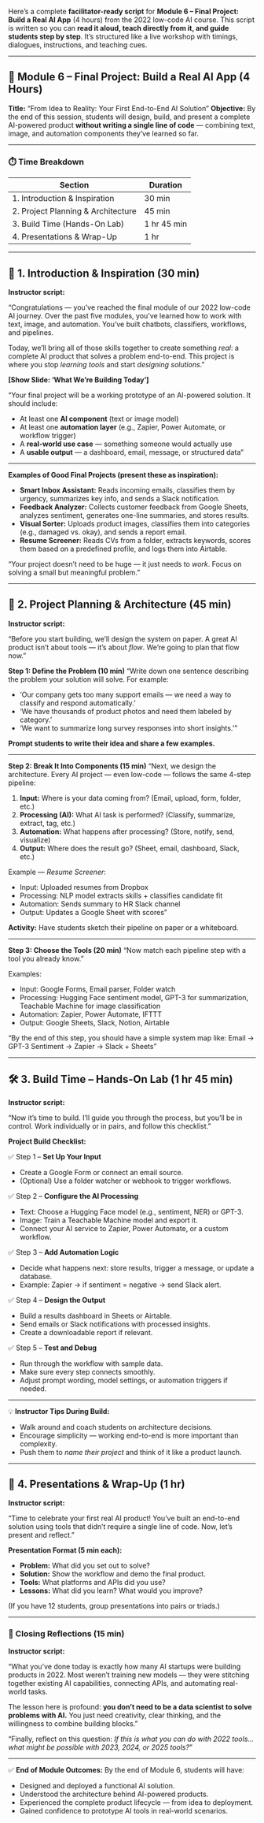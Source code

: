 Here’s a complete **facilitator-ready script** for **Module 6 – Final Project: Build a Real AI App** (4 hours) from the 2022 low-code AI course. This script is written so you can **read it aloud, teach directly from it, and guide students step by step**. It’s structured like a live workshop with timings, dialogues, instructions, and teaching cues.

---

## 🧠 Module 6 – Final Project: Build a Real AI App (4 Hours)

**Title:** “From Idea to Reality: Your First End-to-End AI Solution”
**Objective:** By the end of this session, students will design, build, and present a complete AI-powered product **without writing a single line of code** — combining text, image, and automation components they’ve learned so far.

---

### ⏱️ Time Breakdown

| Section                            | Duration    |
| ---------------------------------- | ----------- |
| 1. Introduction & Inspiration      | 30 min      |
| 2. Project Planning & Architecture | 45 min      |
| 3. Build Time (Hands-On Lab)       | 1 hr 45 min |
| 4. Presentations & Wrap-Up         | 1 hr        |

---

## 🧭 1. Introduction & Inspiration (30 min)

**Instructor script:**

“Congratulations — you’ve reached the final module of our 2022 low-code AI journey. Over the past five modules, you’ve learned how to work with text, image, and automation. You’ve built chatbots, classifiers, workflows, and pipelines.

Today, we’ll bring all of those skills together to create something *real*: a complete AI product that solves a problem end-to-end. This project is where you stop *learning tools* and start *designing solutions*.”

**[Show Slide: ‘What We’re Building Today’]**

“Your final project will be a working prototype of an AI-powered solution. It should include:

* At least one **AI component** (text or image model)
* At least one **automation layer** (e.g., Zapier, Power Automate, or workflow trigger)
* A **real-world use case** — something someone would actually use
* A **usable output** — a dashboard, email, message, or structured data”

---

**Examples of Good Final Projects (present these as inspiration):**

* **Smart Inbox Assistant:** Reads incoming emails, classifies them by urgency, summarizes key info, and sends a Slack notification.
* **Feedback Analyzer:** Collects customer feedback from Google Sheets, analyzes sentiment, generates one-line summaries, and stores results.
* **Visual Sorter:** Uploads product images, classifies them into categories (e.g., damaged vs. okay), and sends a report email.
* **Resume Screener:** Reads CVs from a folder, extracts keywords, scores them based on a predefined profile, and logs them into Airtable.

“Your project doesn’t need to be huge — it just needs to *work*. Focus on solving a small but meaningful problem.”

---

## 🧠 2. Project Planning & Architecture (45 min)

**Instructor script:**

“Before you start building, we’ll design the system on paper. A great AI product isn’t about tools — it’s about *flow*. We’re going to plan that flow now.”

**Step 1: Define the Problem (10 min)**
“Write down one sentence describing the problem your solution will solve. For example:

* ‘Our company gets too many support emails — we need a way to classify and respond automatically.’
* ‘We have thousands of product photos and need them labeled by category.’
* ‘We want to summarize long survey responses into short insights.’”

**Prompt students to write their idea and share a few examples.**

---

**Step 2: Break It Into Components (15 min)**
“Next, we design the architecture. Every AI project — even low-code — follows the same 4-step pipeline:

1. **Input:** Where is your data coming from? (Email, upload, form, folder, etc.)
2. **Processing (AI):** What AI task is performed? (Classify, summarize, extract, tag, etc.)
3. **Automation:** What happens after processing? (Store, notify, send, visualize)
4. **Output:** Where does the result go? (Sheet, email, dashboard, Slack, etc.)

Example — *Resume Screener*:

* Input: Uploaded resumes from Dropbox
* Processing: NLP model extracts skills + classifies candidate fit
* Automation: Sends summary to HR Slack channel
* Output: Updates a Google Sheet with scores”

**Activity:** Have students sketch their pipeline on paper or a whiteboard.

---

**Step 3: Choose the Tools (20 min)**
“Now match each pipeline step with a tool you already know.”

Examples:

* Input: Google Forms, Email parser, Folder watch
* Processing: Hugging Face sentiment model, GPT-3 for summarization, Teachable Machine for image classification
* Automation: Zapier, Power Automate, IFTTT
* Output: Google Sheets, Slack, Notion, Airtable

“By the end of this step, you should have a simple system map like:
Email → GPT-3 Sentiment → Zapier → Slack + Sheets”

---

## 🛠️ 3. Build Time – Hands-On Lab (1 hr 45 min)

**Instructor script:**

“Now it’s time to build. I’ll guide you through the process, but you’ll be in control. Work individually or in pairs, and follow this checklist.”

**Project Build Checklist:**

✅ Step 1 – **Set Up Your Input**

* Create a Google Form or connect an email source.
* (Optional) Use a folder watcher or webhook to trigger workflows.

✅ Step 2 – **Configure the AI Processing**

* Text: Choose a Hugging Face model (e.g., sentiment, NER) or GPT-3.
* Image: Train a Teachable Machine model and export it.
* Connect your AI service to Zapier, Power Automate, or a custom workflow.

✅ Step 3 – **Add Automation Logic**

* Decide what happens next: store results, trigger a message, or update a database.
* Example: Zapier → if sentiment = negative → send Slack alert.

✅ Step 4 – **Design the Output**

* Build a results dashboard in Sheets or Airtable.
* Send emails or Slack notifications with processed insights.
* Create a downloadable report if relevant.

✅ Step 5 – **Test and Debug**

* Run through the workflow with sample data.
* Make sure every step connects smoothly.
* Adjust prompt wording, model settings, or automation triggers if needed.

---

💡 **Instructor Tips During Build:**

* Walk around and coach students on architecture decisions.
* Encourage simplicity — working end-to-end is more important than complexity.
* Push them to *name their project* and think of it like a product launch.

---

## 🎤 4. Presentations & Wrap-Up (1 hr)

**Instructor script:**

“Time to celebrate your first real AI product! You’ve built an end-to-end solution using tools that didn’t require a single line of code. Now, let’s present and reflect.”

**Presentation Format (5 min each):**

* **Problem:** What did you set out to solve?
* **Solution:** Show the workflow and demo the final product.
* **Tools:** What platforms and APIs did you use?
* **Lessons:** What did you learn? What would you improve?

(If you have 12 students, group presentations into pairs or triads.)

---

### 🌟 Closing Reflections (15 min)

**Instructor script:**

“What you’ve done today is exactly how many AI startups were building products in 2022. Most weren’t training new models — they were stitching together existing AI capabilities, connecting APIs, and automating real-world tasks.

The lesson here is profound: **you don’t need to be a data scientist to solve problems with AI.** You just need creativity, clear thinking, and the willingness to combine building blocks.”

“Finally, reflect on this question: *If this is what you can do with 2022 tools… what might be possible with 2023, 2024, or 2025 tools?*”

---

✅ **End of Module Outcomes:**
By the end of Module 6, students will have:

* Designed and deployed a functional AI solution.
* Understood the architecture behind AI-powered products.
* Experienced the complete product lifecycle — from idea to deployment.
* Gained confidence to prototype AI tools in real-world scenarios.